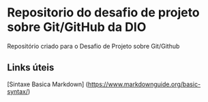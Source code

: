 # Repositorio do desafio de projeto sobre Git/GitHub da DIO
Repositório criado para o Desafio de Projeto sobre Git/Github

## Links úteis
[Sintaxe Basica Markdown] (https://www.markdownguide.org/basic-syntax/)
